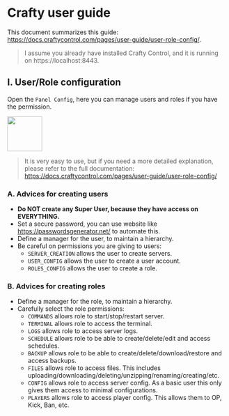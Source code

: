 # Crafty user guide

This document summarizes this guide: https://docs.craftycontrol.com/pages/user-guide/user-role-config/.

> I assume you already have installed Crafty Control, and it is running on https://localhost:8443.

## I. User/Role configuration

Open the `Panel Config`, here you can manage users and roles if you have the permission.

<img src="https://docs.craftycontrol.com/img/page-assets/user-guide/settings-pointer.png" height="80px">

> It is very easy to use, but if you need a more detailed explanation, please refer to the full documentation: https://docs.craftycontrol.com/pages/user-guide/user-role-config/

### A. Advices for creating users

- **Do NOT create any Super User, because they have access on EVERYTHING.**
- Set a secure password, you can use website like https://passwordsgenerator.net/ to automate this.
- Define a manager for the user, to maintain a hierarchy.
- Be careful on permissions you are giving to users:
    - `SERVER_CREATION` allows the user to create servers.
    - `USER_CONFIG` allows the user to create a user account.
    - `ROLES_CONFIG` allows the user to create a role.

### B. Advices for creating roles

- Define a manager for the role, to maintain a hierarchy.
- Carefully select the role permissions:
    - `COMMANDS` allows role to start/stop/restart server.
    - `TERMINAL` allows role to access the terminal.
    - `LOGS` allows role to access server logs.
    - `SCHEDULE` allows role to be able to create/delete/edit and access schedules.
    - `BACKUP` allows role to be able to create/delete/download/restore and access backups.
    - `FILES` allows role to access files. This includes uploading/downloading/deleting/unzipping/renaming/creating/etc.
    - `CONFIG` allows role to access server config. As a basic user this only gives them access to minimal configurations.
    - `PLAYERS` allows role to access player config. This allows them to OP, Kick, Ban, etc.